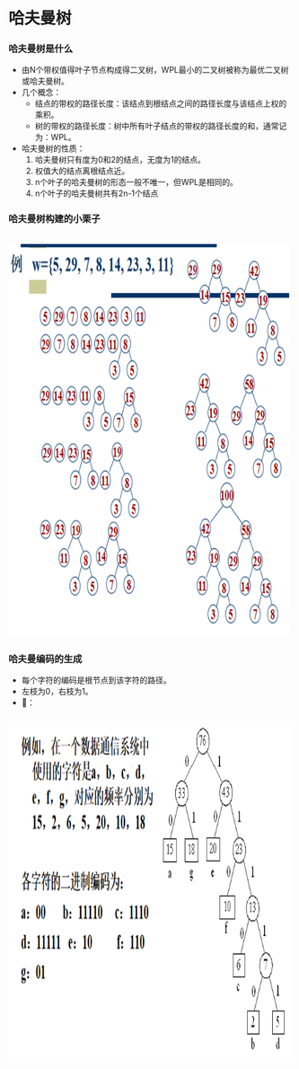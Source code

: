 # 哈夫曼树
### 哈夫曼树是什么
- 由N个带权值得叶子节点构成得二叉树，WPL最小的二叉树被称为最优二叉树或哈夫曼树。
- 几个概念：
   - 结点的带权的路径长度：该结点到根结点之间的路径长度与该结点上权的乘积。
   - 树的带权的路径长度：树中所有叶子结点的带权的路径长度的和，通常记为：WPL。
- 哈夫曼树的性质：
   1. 哈夫曼树只有度为0和2的结点，无度为1的结点。
   2. 权值大的结点离根结点近。
   3. n个叶子的哈夫曼树的形态一般不唯一，但WPL是相同的。
   4. n个叶子的哈夫曼树共有2n-1个结点

### 哈夫曼树构建的小栗子
<br />
<img src="https://github.com/ella-z/studyNotes/blob/master/%E6%95%B0%E6%8D%AE%E7%BB%93%E6%9E%84/image/%E5%93%88%E5%A4%AB%E6%9B%BC%E6%A0%91%E7%9A%84%E6%9E%84%E5%BB%BA%E5%AE%9E%E4%BE%8B.PNG" title="哈夫曼树构建的实例" width="500px" height="700px">

### 哈夫曼编码的生成
- 每个字符的编码是根节点到该字符的路径。
- 左枝为0，右枝为1。
- 🌰：
<br />
<img src="https://github.com/ella-z/studyNotes/blob/master/%E6%95%B0%E6%8D%AE%E7%BB%93%E6%9E%84/image/%E5%93%88%E5%A4%AB%E6%9B%BC%E7%BC%96%E7%A0%81.PNG" title="哈夫曼编码" width="700px" height="600px">

